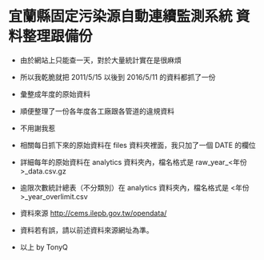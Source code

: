 

# 宜蘭縣固定污染源自動連續監測系統  資料整理跟備份

* 由於網站上只能查一天，對於大量統計實在是很麻煩
* 所以我乾脆就把 2011/5/15 以後到 2016/5/11 的資料都抓了一份
* 彙整成年度的原始資料

* 順便整理了一份各年度各工廠跟各管道的違規資料
* 不用謝我惹

* 相關每日抓下來的原始資料在 files 資料夾裡面，我只加了一個 DATE 的欄位
* 詳細每年的原始資料在 analytics 資料夾內，檔名格式是 raw_year_<年份>_data.csv.gz

* 逾限次數統計總表（不分類別）在 analytics 資料夾內，檔名格式是 <年份>_year_overlimit.csv


* 資料來源 http://cems.ilepb.gov.tw/opendata/
* 資料若有誤，請以前述資料來源網址為準。



* 以上 by TonyQ


